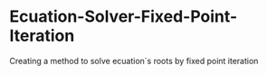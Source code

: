 # Ecuation-Solver-Fixed-Point-Iteration
Creating a method to solve ecuation´s roots by fixed point iteration

